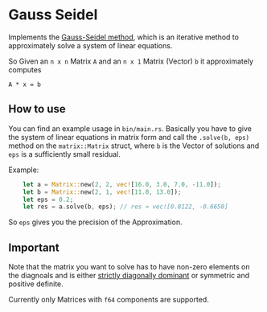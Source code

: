 # Gauss Seidel

Implements the [Gauss-Seidel method](https://en.wikipedia.org/wiki/Gauss%E2%80%93Seidel_method), which is an iterative method to approximately solve a system of linear equations. 

So Given an `n x n` Matrix `A` and an `n x 1` Matrix (Vector) `b` it approximately computes
```
A * x = b
```

## How to use

You can find an example usage in `bin/main.rs`. Basically you have to give the system of linear equations in matrix form and call the `.solve(b, eps)` method on the `matrix::Matrix` struct, where `b` is the Vector of solutions and `eps` is a sufficiently small residual. 

Example:
``` rust 
    let a = Matrix::new(2, 2, vec![16.0, 3.0, 7.0, -11.0]);
    let b = Matrix::new(2, 1, vec![11.0, 13.0]);
    let eps = 0.2;
    let res = a.solve(b, eps); // res ≈ vec![0.8122, -0.6650]
```

So `eps` gives you the precision of the Approximation.

## Important

Note that the matrix you want to solve has to have non-zero elements on the diagnoals and is either [strictly diagonally dominant](https://en.wikipedia.org/wiki/Diagonally_dominant_matrix) or symmetric and positive definite.

Currently only Matrices with `f64` components are supported.
